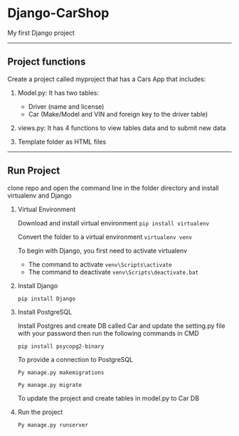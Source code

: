 # Django-CarShop

My first Django project

------------

## Project functions

Create a project called myproject that has a Cars App that includes:

1. Model.py: It has two tables:
   - Driver (name and license)
   - Car (Make/Model and VIN and foreign key to the driver table)
2. views.py: It has 4 functions to view tables data and to submit new data

3. Template folder as HTML files

------------


## Run Project

clone repo and open the command line in the folder directory and install virtualenv and Django

1. Virtual Environment

   Download and install virtual environment
   `pip install virtualenv`

   Convert the folder to a virtual environment
   `virtualenv venv`

   To begin with Django, you first need to activate virtualenv
      - The command to activate    `venv\Scripts\activate`
      - The command to deactivate  `venv\Scripts\deactivate.bat`

2. Install Django

   `pip install Django`

3. Install PostgreSQL

   Install Postgres and create DB called Car and update the setting.py file with your password then run the following commands in CMD

   `pip install psycopg2-binary `

   To provide a connection to PostgreSQL

   `Py manage.py makemigrations `

   `Py manage.py migrate`

   To update the project and create tables in model.py to Car DB

4. Run the project

   `Py manage.py runserver`   

